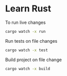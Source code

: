 # Learn Rust


To run live changes

```sh
cargo watch -x run
```

Run tests on file changes

```sh
cargo watch -x test
```

Build project on file change

```sh
cargo watch -x build
```
